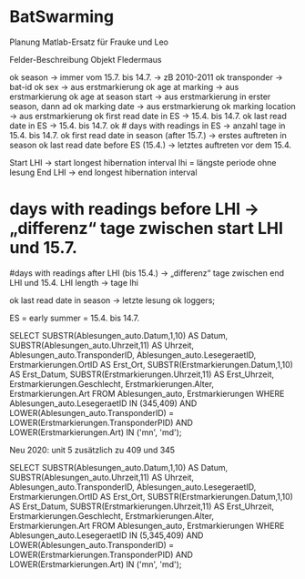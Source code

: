 # BatSwarming

Planung Matlab-Ersatz für Frauke und Leo

Felder-Beschreibung Objekt Fledermaus

ok season -> immer vom 15.7. bis 14.7. -> zB 2010-2011
ok transponder -> bat-id
ok sex -> aus erstmarkierung
ok age at marking -> aus erstmarkierung
ok age at season start -> aus erstmarkierung in erster season, dann ad
ok marking date -> aus erstmarkierung
ok marking location -> aus erstmarkierung
ok first read date in ES -> 15.4. bis 14.7.
ok last read date in ES -> 15.4. bis 14.7.
ok # days with readings in ES -> anzahl tage in 15.4. bis 14.7.
ok first read date in season (after 15.7.) -> erstes auftreten in season
ok last read date before ES (15.4.) -> letztes auftreten vor dem 15.4.

Start LHI -> start longest hibernation interval lhi = längste periode ohne lesung
End LHI  -> end longest hibernation interval
# days with readings before LHI -> „differenz“ tage zwischen start LHI und 15.7.
#days with readings after LHI (bis 15.4.) -> „differenz“ tage zwischen end LHI und 15.4.
LHI length -> tage lhi

ok last read date in season -> letzte lesung 
ok loggers;



ES = early summer = 15.4. bis 14.7.




SELECT SUBSTR(Ablesungen_auto.Datum,1,10) AS Datum, SUBSTR(Ablesungen_auto.Uhrzeit,11) AS Uhrzeit, Ablesungen_auto.TransponderID, Ablesungen_auto.LesegeraetID, Erstmarkierungen.OrtID AS Erst_Ort, SUBSTR(Erstmarkierungen.Datum,1,10) AS Erst_Datum, SUBSTR(Erstmarkierungen.Uhrzeit,11) AS Erst_Uhrzeit, Erstmarkierungen.Geschlecht, Erstmarkierungen.Alter, Erstmarkierungen.Art FROM Ablesungen_auto, Erstmarkierungen WHERE Ablesungen_auto.LesegeraetID IN (345,409) AND LOWER(Ablesungen_auto.TransponderID) = LOWER(Erstmarkierungen.TransponderPID) AND LOWER(Erstmarkierungen.Art) IN ('mn', 'md');


Neu 2020: unit 5 zusätzlich zu 409 und 345

SELECT SUBSTR(Ablesungen_auto.Datum,1,10) AS Datum, SUBSTR(Ablesungen_auto.Uhrzeit,11) AS Uhrzeit, Ablesungen_auto.TransponderID, Ablesungen_auto.LesegeraetID, Erstmarkierungen.OrtID AS Erst_Ort, SUBSTR(Erstmarkierungen.Datum,1,10) AS Erst_Datum, SUBSTR(Erstmarkierungen.Uhrzeit,11) AS Erst_Uhrzeit, Erstmarkierungen.Geschlecht, Erstmarkierungen.Alter, Erstmarkierungen.Art FROM Ablesungen_auto, Erstmarkierungen WHERE Ablesungen_auto.LesegeraetID IN (5,345,409) AND LOWER(Ablesungen_auto.TransponderID) = LOWER(Erstmarkierungen.TransponderPID) AND LOWER(Erstmarkierungen.Art) IN ('mn', 'md');
